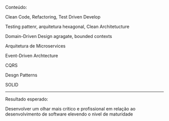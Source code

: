 Conteúdo:

Clean Code, Refactoring, Test Driven Develop

Testing pattenr, arquitetura hexagonal, Clean Architetucture

Domain-Driven Design
  agragate, bounded contexts

Arquitetura de Microservices

Event-Driven Archtecture

CQRS

Desgn Patterns

SOLID

---

Resultado esperado:

Desenvolver um olhar mais crítico e profissional em relação ao desenvolvimento de software
elevendo o nivel de maturidade
